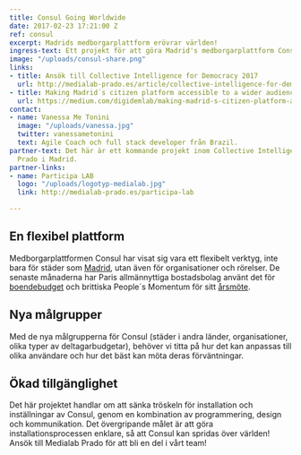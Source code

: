 ```yaml
---
title: Consul Going Worldwide
date: 2017-02-23 17:21:00 Z
ref: consul
excerpt: Madrids medborgarplattform erövrar världen!
ingress-text: Ett projekt för att göra Madrid's medborgarplattform Consul tillgänglig för en större publik.
image: "/uploads/consul-share.png"
links:
- title: Ansök till Collective Intelligence for Democracy 2017
  url: http://medialab-prado.es/article/collective-intelligence-for-democracy-2017-call-for-collaborators
- title: Making Madrid´s citizen platform accessible to a wider audience
  url: https://medium.com/digidemlab/making-madrid-s-citizen-platform-accessible-to-a-wider-audience-f452dd59a394
contact:
- name: Vanessa Me Tonini
  image: "/uploads/vanessa.jpg"
  twitter: vanessametonini
  text: Agile Coach och full stack developer från Brazil.
partner-text: Det här är ett kommande projekt inom Collective Intelligence 2017 på Medialab
  Prado i Madrid.
partner-links:
- name: Participa LAB
  logo: "/uploads/logotyp-medialab.jpg"
  link: http://medialab-prado.es/participa-lab

---
```


## En flexibel plattform
Medborgarplattformen Consul har visat sig vara ett flexibelt verktyg, inte bara för städer som [Madrid](http://decide.madrid.es/), utan även för organisationer och rörelser. De senaste månaderna har Paris allmännyttiga bostadsbolag använt det för [boendebudget](http://budget-participatif.rivp.fr) och brittiska People´s Momentum för sitt [årsmöte](http://mxv.peoplesmomentum.com).

## Nya målgrupper
Med de nya målgrupperna för Consul (städer i andra länder, organisationer, olika typer av deltagarbudgetar), behöver vi titta på hur det kan anpassas till olika användare och hur det bäst kan möta deras förväntningar.

## Ökad tillgänglighet
Det här projektet handlar om att sänka tröskeln för installation och inställningar av Consul, genom en kombination av programmering, design och kommunikation. Det övergripande målet är att göra installationsprocessen enklare, så att Consul kan spridas över världen! Ansök till Medialab Prado för att bli en del i vårt team!
